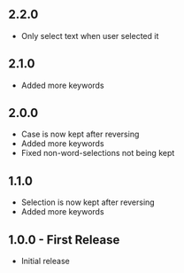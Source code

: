 ## 2.2.0
* Only select text when user selected it

## 2.1.0
* Added more keywords

## 2.0.0
* Case is now kept after reversing
* Added more keywords
* Fixed non-word-selections not being kept

## 1.1.0
* Selection is now kept after reversing
* Added more keywords

## 1.0.0 - First Release
* Initial release
